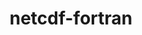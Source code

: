---
title: "netcdf-fortran"
layout: cache
categories: [package, v0.18.1]
meta: {"versions": ["4.5.4"], "compilers": ["gcc@=7.3.1"], "oss": ["amzn2"], "platforms": ["linux"], "targets": ["aarch64", "graviton2", "x86_64_v3", "x86_64_v4"], "stacks": ["aws-ahug", "aws-ahug-aarch64", "aws-isc", "aws-isc-aarch64", "root"], "num_specs": 8, "num_specs_by_stack": {"aws-isc-aarch64": 2, "root": 8, "aws-ahug-aarch64": 2, "aws-isc": 2, "aws-ahug": 2}}
spec_details: [{"hash": "3zlf3eh5frjacs5pin7bzgdygfgjrap7", "compiler": "gcc@=7.3.1", "versions": ["4.5.4"], "os": "amzn2", "platform": "linux", "target": "aarch64", "variants": ["~doc", "+pic", "+shared"], "stacks": ["aws-isc-aarch64", "root"], "size": "-", "tarball": "https://binaries.spack.io/releases/v0.18.1/build_cache/linux-amzn2-aarch64/gcc-7.3.1/netcdf-fortran-4.5.4/linux-amzn2-aarch64-gcc-7.3.1-netcdf-fortran-4.5.4-3zlf3eh5frjacs5pin7bzgdygfgjrap7.spack"}, {"hash": "canardr2pryi4ei62j7bteyeg5wrshyv", "compiler": "gcc@=7.3.1", "versions": ["4.5.4"], "os": "amzn2", "platform": "linux", "target": "graviton2", "variants": ["~doc", "+pic", "+shared"], "stacks": ["root", "aws-ahug-aarch64"], "size": "-", "tarball": "https://binaries.spack.io/releases/v0.18.1/build_cache/linux-amzn2-graviton2/gcc-7.3.1/netcdf-fortran-4.5.4/linux-amzn2-graviton2-gcc-7.3.1-netcdf-fortran-4.5.4-canardr2pryi4ei62j7bteyeg5wrshyv.spack"}, {"hash": "i7k4hd4q3om3clnidfrjs4nn6rxghjhw", "compiler": "gcc@=7.3.1", "versions": ["4.5.4"], "os": "amzn2", "platform": "linux", "target": "x86_64_v3", "variants": ["~doc", "+pic", "+shared"], "stacks": ["root", "aws-isc"], "size": "-", "tarball": "https://binaries.spack.io/releases/v0.18.1/build_cache/linux-amzn2-x86_64_v3/gcc-7.3.1/netcdf-fortran-4.5.4/linux-amzn2-x86_64_v3-gcc-7.3.1-netcdf-fortran-4.5.4-i7k4hd4q3om3clnidfrjs4nn6rxghjhw.spack"}, {"hash": "mpj4hahoxjtfxsqkzot6ahun63sn4dgh", "compiler": "gcc@=7.3.1", "versions": ["4.5.4"], "os": "amzn2", "platform": "linux", "target": "graviton2", "variants": ["~doc", "+pic", "+shared"], "stacks": ["aws-isc-aarch64", "root"], "size": "-", "tarball": "https://binaries.spack.io/releases/v0.18.1/build_cache/linux-amzn2-graviton2/gcc-7.3.1/netcdf-fortran-4.5.4/linux-amzn2-graviton2-gcc-7.3.1-netcdf-fortran-4.5.4-mpj4hahoxjtfxsqkzot6ahun63sn4dgh.spack"}, {"hash": "s6zuizyyu57czhmmu3ofctig5coossga", "compiler": "gcc@=7.3.1", "versions": ["4.5.4"], "os": "amzn2", "platform": "linux", "target": "x86_64_v4", "variants": ["~doc", "+pic", "+shared"], "stacks": ["root", "aws-ahug"], "size": "-", "tarball": "https://binaries.spack.io/releases/v0.18.1/build_cache/linux-amzn2-x86_64_v4/gcc-7.3.1/netcdf-fortran-4.5.4/linux-amzn2-x86_64_v4-gcc-7.3.1-netcdf-fortran-4.5.4-s6zuizyyu57czhmmu3ofctig5coossga.spack"}, {"hash": "oxdmmptpdbnsrbmcijuiyahuuaiwdkg3", "compiler": "gcc@=7.3.1", "versions": ["4.5.4"], "os": "amzn2", "platform": "linux", "target": "x86_64_v4", "variants": ["~doc", "+pic", "+shared"], "stacks": ["root", "aws-isc"], "size": "-", "tarball": "https://binaries.spack.io/releases/v0.18.1/build_cache/linux-amzn2-x86_64_v4/gcc-7.3.1/netcdf-fortran-4.5.4/linux-amzn2-x86_64_v4-gcc-7.3.1-netcdf-fortran-4.5.4-oxdmmptpdbnsrbmcijuiyahuuaiwdkg3.spack"}, {"hash": "x7w7nfgddmdeimnsnsaoteac27fmeet4", "compiler": "gcc@=7.3.1", "versions": ["4.5.4"], "os": "amzn2", "platform": "linux", "target": "x86_64_v3", "variants": ["~doc", "+pic", "+shared"], "stacks": ["root", "aws-ahug"], "size": "-", "tarball": "https://binaries.spack.io/releases/v0.18.1/build_cache/linux-amzn2-x86_64_v3/gcc-7.3.1/netcdf-fortran-4.5.4/linux-amzn2-x86_64_v3-gcc-7.3.1-netcdf-fortran-4.5.4-x7w7nfgddmdeimnsnsaoteac27fmeet4.spack"}, {"hash": "a3udkijxmyjpu5cfcg5wzlhrvnw34vrv", "compiler": "gcc@=7.3.1", "versions": ["4.5.4"], "os": "amzn2", "platform": "linux", "target": "aarch64", "variants": ["~doc", "+pic", "+shared"], "stacks": ["root", "aws-ahug-aarch64"], "size": "-", "tarball": "https://binaries.spack.io/releases/v0.18.1/build_cache/linux-amzn2-aarch64/gcc-7.3.1/netcdf-fortran-4.5.4/linux-amzn2-aarch64-gcc-7.3.1-netcdf-fortran-4.5.4-a3udkijxmyjpu5cfcg5wzlhrvnw34vrv.spack"}]
---